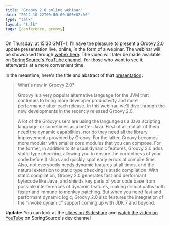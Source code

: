 ```yaml
---
title: "Groovy 2.0 online webinar"
date: "2012-10-22T00:00:00.000+02:00"
type: "talk"
layout: "talk"
tags: [conference, groovy]
---
```


On Thursday, at 15:30 GMT+1, I'll have the pleasure to present a Groovy 2.0 update presentation live, online, in the form of a webinar. The webinar will be showcased through [webex here](http://bit.ly/groovy2webinar). The video will later be made available on [SpringSource's YouTube channel](http://www.youtube.com/user/SpringSourceDev), for those who want to see it afterwards at a more convenient time.  

In the meantime, here's the title and abstract of that [presentation](http://bit.ly/groovy2webinar):

> What's new in Groovy 2.0?  
>   
> Groovy is a very popular alternative language for the JVM that continues to bring more developer productivity and more performance after each release. In this webinar, we'll dive through the new developments in the recently released Groovy 2.0.   
>
> A lot of the Groovy users are using the language as a Java scripting language, or sometimes as a better Java. First of all, not all of them need the dynamic capabilities, nor do they need all the library improvements provided by Groovy. For the latter, Groovy becomes more modular with smaller core modules that you can compose. For the former, in addition to its usual dynamic features, Groovy 2.0 adds static type checking, allowing you to ensure the correctness of your code before it ships and quickly spot early errors at compile time. Also, not everybody needs dynamic features at all times, and the natural extension to static type checking is static compilation. With static compilation, Groovy 2.0 generates fast and performant bytecode like Java, and shields key parts of your code base from possible interferences of dynamic features, making critical paths both faster and immune to monkey patching. But when you need fast and performant dynamic logic, Groovy 2.0 also features the integration of the "invoke dynamic" support coming up with JDK 7 and beyond.

**Update:** You can look at the [slides on Slideshare](http://fr.slideshare.net/glaforge/groovy-20-webinar) and [watch the video on YouTube](http://www.youtube.com/watch?v=MwnjnOv9jVE&list=UU7yfnfvEUlXUIfm8rGLwZdA&index=1&feature=plpp_video) on SpringSource's dev channel
